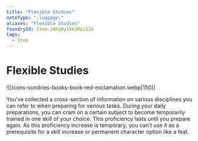 ```yaml
---
title: "Flexible Studies"
noteType: ":luggage:"
aliases: "Flexible Studies"
foundryId: Item.zWYq0ylkkZRpi526
tags:
  - Item
---
```


# Flexible Studies
![[icons-sundries-books-book-red-exclamation.webp|150]]

You've collected a cross-section of information on various disciplines you can refer to when preparing for various tasks. During your daily preparations, you can cram on a certain subject to become temporarily trained in one skill of your choice. This proficiency lasts until you prepare again. As this proficiency increase is temporary, you can't use it as a prerequisite for a skill increase or permanent character option like a feat.
